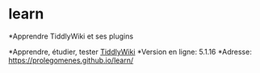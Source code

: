 # learn

*Apprendre TiddlyWiki et ses plugins

*Apprendre, étudier, tester  [TiddlyWiki](https://tiddlywiki.com/)
*Version en ligne: 5.1.16
*Adresse: https://prolegomenes.github.io/learn/
